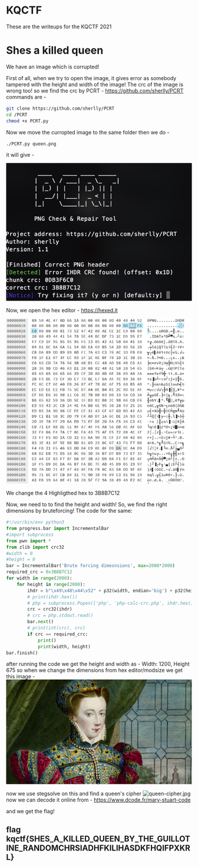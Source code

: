 # KQCTF
These are the writeups for the KQCTF 2021
# Shes a killed queen

We have an image which is corrupted!

First of all, when we try to open the image, it gives error as somebody tampered with the height and width of the image!
The crc of the image is wrong too!
so we find the crc by PCRT - 
https://github.com/sherlly/PCRT
commands are - 
```bash
git clone https://github.com/sherlly/PCRT
cd /PCRT
chmod +x PCRT.py
```
Now we move the curropted image to the same folder then we do - 
```bash
./PCRT.py queen.png
```






it will give  - 











![pcrt.jpg](./pcrt.jpg)






Now, we open the hex editor -
https://hexed.it








![hexedit(crc).jpg](./hexedit(crc).jpg)





We change the 4 Highligthed hex to 3B8B7C12




Now, we need to to find the height and width!
So, we find the right dimensions by bruteforcing!
The code for the same:

```py
#!/usr/bin/env python3
from progress.bar import IncrementalBar
#import subprocess
from pwn import *
from zlib import crc32
#width = 0
#height = 0
bar = IncrementalBar('Brute forcing dimesnsions', max=2000*2000)
required_crc = 0x3B8B7C12
for width in range(2000):
    for height in range(2000):
        ihdr = b"\x49\x48\x44\x52" + p32(width, endian='big') + p32(height, endian='big') + b"\x08\x06\x00\x00\x00"
        # print(ihdr.hex())
        # php = subprocess.Popen(['php', 'php-calc-crc.php', ihdr.hex()], stdout=subprocess.PIPE)
        crc = crc32(ihdr)
        # crc = php.stdout.read()
        bar.next()
        # print(int(crc), crc)
        if crc == required_crc:
            print()
            print(width, height)
bar.finish()
```


after running the code we get the height and width as - 
Width: 1200, Height 675
so when we change the dimensions from hex editor/modsize we get this image -
![queen-uncorrputed.png.png](./queen-uncorrputed.png.png)

now we use stegsolve on this and find a queen's cipher
![queen-cipher.jpg](./queencipher.jpg)
now we can decode it online from -
https://www.dcode.fr/mary-stuart-code

 and we get the flag!
## flag kqctf{SHES_A_KILLED_QUEEN_BY_THE_GUILLOTINE_RANDOMCHRSIADHFKILIHASDKFHQIFPXKRL}
